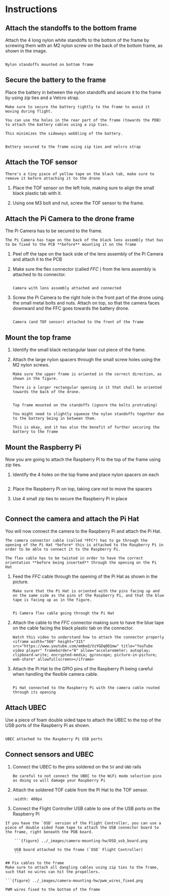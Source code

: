 # Instructions

## Attach the standoffs to the bottom frame
Attach the 4 long nylon white standoffs to the bottom of the frame by screwing them with an M2 nylon screw on the back of the bottom frame, as shown in the image.

```{figure} ../_images/camera-mounting-hw/standoffs_in_frame.png

Nylon standoffs mounted on bottom frame
```

## Secure the battery to the frame
Place the battery in between the nylon standoffs and secure it to the frame by using zip ties and a Velcro strap.

```{attention} 
Make sure to secure the battery tightly to the frame to avoid it moving during flight.
```

```{tip}
You can use the holes in the rear part of the frame (towards the PDB) to attach the battery cables using a zip ties. 

This minimizes the sideways wobbling of the battery.
```

```{figure} ../_images/camera-mounting-hw/battery_secured.png

Battery secured to the frame using zip ties and velcro strap
```
## Attach the TOF sensor

```{important}
There's a tiny piece of yellow tape on the black tab, make sure to remove it before attaching it to the drone
```

1. Place the TOF sensor on the left hole, making sure to align the small black plastic tab with it.

1. Using one M3 bolt and nut, screw the TOF sensor to the frame.

## Attach the Pi Camera to the drone frame
The Pi Camera has to be secured to the frame. 

```{attention}
The Pi Camera has tape on the back of the black lens assembly that has to be fixed to the PCB **before** mounting it on the frame
```

1. Peel off the tape on the back side of the lens assembly of the Pi Camera and attach it to the PCB

1. Make sure the flex connector (called *FFC* ) from the lens assembly is attached to its connector.

    ```{figure} ../_images/camera-mounting-hw/camera_connector.png

    Camera with lens assembly attached and connected
    ```
1. Screw the Pi Camera to the right hole in the front part of the drone using the small metal bolts and nuts. Attach on top, so that the camera faces downward and the FFC goes towards the battery drone.

    ```{figure} ../_images/camera-mounting-hw/camera_tof_sensor_attached.png

    Camera (and TOF sensor) attached to the front of the frame

## Mount the top frame
1. Identify the small black rectangular laser cut piece of the frame.

1. Attach the large nylon spacers through the small screw holes using the M2 nylon screws.

    ```{important}
    Make sure the upper frame is oriented in the correct direction, as shown in the figure.

    There is a larger rectangular opening in it that shall be oriented towards the back of the drone.
    ```

    ```{figure} ../_images/camera-mounting-hw/top_frame_mounted.jpg

    Top frame mounted on the standoffs (ignore the bolts protruding)
    ```

    ```{tip} 
    You might need to slightly squeeze the nylon standoffs together due to the battery being in between them. 

    This is okay, and it has also the benefit of further securing the battery to the frame
    ```

## Mount the Raspberry Pi
Now you are going to attach the Raspberry Pi to the top of the frame using zip ties.

1.  Identify the 4 holes on the top frame and place nylon spacers on each
    ```{image} ../_images/camera-mounting-hw/top_frame_spacers.png
    ```

1.  Place the Raspberry Pi on top, taking care not to move the spacers

1.  Use 4 small zip ties to secure the Raspberry Pi in place
    ```{image} ../_images/camera-mounting-hw/raspberry_pi_attached.png
    ```

## Connect the camera and attach the Pi Hat
You will now connect the camera to the Raspberry Pi and attach the Pi Hat. 

```{important}
The camera connector cable (called *FFC*) has to go through the opening of the Pi Hat *before* this is attached to the Raspberry Pi in order to be able to connect it to the Raspberry Pi.
```

```{attention} 
The flex cable has to be twisted in order to have the correct orientation **before being inserted** through the opening on the Pi Hat
```

1.  Feed the *FFC* cable through the opening of the Pi Hat as shown in the picture. 
    ```{note}
    Make sure that the Pi Hat is oriented with the pins facing up and on the same side as the pins of the Raspberry Pi, and that the blue tape is facing up as in the figure.
    ```

    ```{figure} ../_images/camera-mounting-hw/ffc_through_hat.png

    Pi Camera flex cable going through the Pi Hat
    ```

1.  Attach the cable to the *FFC* connector making sure to have the blue tape on the cable facing the black plastic tab on the connector.  
    ```{tip} 
    Watch this video to understand how to attach the connector properly
    <iframe width="560" height="315" src="https://www.youtube.com/embed/VzYGDq0D1mw" title="YouTube video player" frameborder="0" allow="accelerometer; autoplay; clipboard-write; encrypted-media; gyroscope; picture-in-picture; web-share" allowfullscreen></iframe>
    ```

1.  Attach the Pi Hat to the GPIO pins of the Raspberry Pi being careful when handling the flexible camera cable.

    ```{figure} ../_images/camera-mounting-hw/pi_hat_connected.png

    Pi Hat connected to the Raspberry Pi with the camera cable routed through its opening
    ```

## Attach UBEC
Use a piece of foam double sided tape to attach the UBEC to the top of the USB ports of the Raspberry Pi as shown.

```{figure} ../_images/camera-mounting-hw/ubec_attached.png

UBEC attached to the Raspberry Pi USB ports
```

## Connect sensors and UBEC

1. Connect the UBEC to the pins soldered on the `5V` and `GND` rails
    ```{danger}
    Be careful to not connect the UBEC to the WiFi mode selection pins as doing so will damage your Raspberry Pi
    ```

1.  Attach the soldered TOF cable from the Pi Hat to the TOF sensor.
    ```{image} ../_images/camera-mounting-hw/tof_sensor_attached_cable.png
    :width: 400px
    ```

1.  Connect the Flight Controller USB cable to one of the USB ports on the Raspberry Pi

```{note}
If you have the `OSD` version of the Flight Controller, you can use a piece of double sided foam tape to attach the USB connector board to the frame, right beneath the PDB board.

    ```{figure} ../_images/camera-mounting-hw/OSD_usb_board.png

    USB board attached to the frame (`OSD` Flight Controller)
    ```

## Fix cables to the frame
Make sure to attach all dangling cables using zip ties to the frame, such that no wires can hit the propellers.

```{figure} ../_images/camera-mounting-hw/pwm_wires_fixed.png

PWM wires fixed to the bottom of the frame
```
